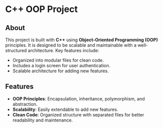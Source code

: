 # C++ OOP Project

## About
This project is built with **C++** using **Object-Oriented Programming (OOP)** principles. It is designed to be scalable and maintainable with a well-structured architecture. Key features include:
- Organized into modular files for clean code.
- Includes a login screen for user authentication.
- Scalable architecture for adding new features.

## Features
- **OOP Principles**: Encapsulation, inheritance, polymorphism, and abstraction.
- **Scalability**: Easily extendable to add new features.
- **Clean Code**: Organized structure with separated files for better readability and maintenance.
